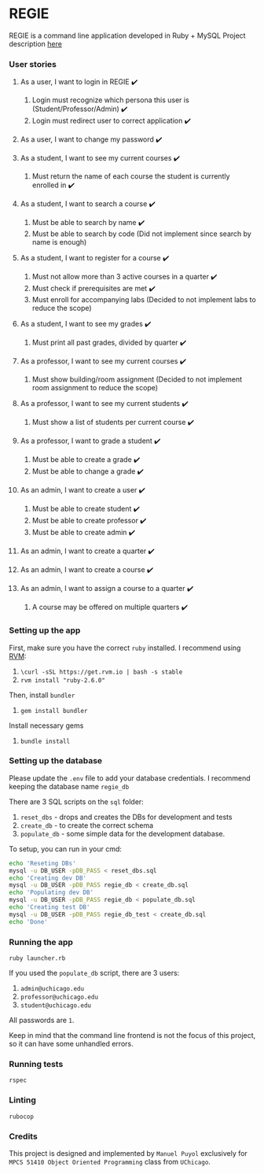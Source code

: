 # REGIE

REGIE is a command line application developed in Ruby + MySQL
Project description [here](https://classes.cs.uchicago.edu/archive/2020/winter/51410-1/project.description.html)

### User stories

1. As a user, I want to login in REGIE :heavy_check_mark:
    1. Login must recognize which persona this user is (Student/Professor/Admin) :heavy_check_mark:
    2. Login must redirect user to correct application :heavy_check_mark:

2. As a user, I want to change my password :heavy_check_mark:

3. As a student, I want to see my current courses :heavy_check_mark:
    1. Must return the name of each course the student is currently enrolled in :heavy_check_mark:

4. As a student, I want to search a course :heavy_check_mark:
    1. Must be able to search by name :heavy_check_mark:
    2. Must be able to search by code (Did not implement since search by name is enough)

5. As a student, I want to register for a course :heavy_check_mark:
    1. Must not allow more than 3 active courses in a quarter :heavy_check_mark:
    2. Must check if prerequisites are met :heavy_check_mark:
    3. Must enroll for accompanying labs (Decided to not implement labs to reduce the scope)

6. As a student, I want to see my grades :heavy_check_mark:
    1. Must print all past grades, divided by quarter :heavy_check_mark:

7. As a professor, I want to see my current courses :heavy_check_mark:
    1. Must show building/room assignment (Decided to not implement room assignment to reduce the scope)

8. As a professor, I want to see my current students :heavy_check_mark:
    1. Must show a list of students per current course :heavy_check_mark:

9. As a professor, I want to grade a student :heavy_check_mark:
    1. Must be able to create a grade :heavy_check_mark:
    2. Must be able to change a grade :heavy_check_mark:

10. As an admin, I want to create a user :heavy_check_mark:
    1. Must be able to create student :heavy_check_mark:
    2. Must be able to create professor :heavy_check_mark:
    3. Must be able to create admin :heavy_check_mark:

11. As an admin, I want to create a quarter :heavy_check_mark:

12. As an admin, I want to create a course :heavy_check_mark:

13. As an admin, I want to assign a course to a quarter :heavy_check_mark:
    1. A course may be offered on multiple quarters :heavy_check_mark:

### Setting up the app

First, make sure you have the correct `ruby` installed. I recommend using [RVM](https://rvm.io):

1. `\curl -sSL https://get.rvm.io | bash -s stable`
2. `rvm install "ruby-2.6.0"`

Then, install `bundler`

1. `gem install bundler`

Install necessary gems

1. `bundle install`

### Setting up the database

Please update the `.env` file to add your database credentials. I recommend keeping the database name `regie_db`

There are 3 SQL scripts on the `sql` folder:

1. `reset_dbs` - drops and creates the DBs for development and tests
2. `create_db` - to create the correct schema
3. `populate_db` - some simple data for the development database.

To setup, you can run in your cmd:

```bash
echo 'Reseting DBs'
mysql -u DB_USER -pDB_PASS < reset_dbs.sql
echo 'Creating dev DB'
mysql -u DB_USER -pDB_PASS regie_db < create_db.sql
echo 'Populating dev DB'
mysql -u DB_USER -pDB_PASS regie_db < populate_db.sql
echo 'Creating test DB'
mysql -u DB_USER -pDB_PASS regie_db_test < create_db.sql
echo 'Done'

```

### Running the app

`ruby launcher.rb`

If you used the `populate_db` script, there are 3 users:

1. `admin@uchicago.edu`
2. `professor@uchicago.edu`
3. `student@uchicago.edu`

All passwords are `1`.

Keep in mind that the command line frontend is not the focus of this project, so it can have some unhandled errors.

### Running tests

`rspec`

### Linting

`rubocop`

### Credits

This project is designed and implemented by `Manuel Puyol` exclusively for `MPCS 51410 Object Oriented Programming` class from `UChicago`.
